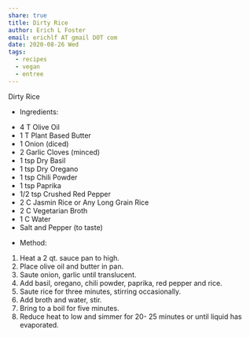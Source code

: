 ```yaml
---
share: true
title: Dirty Rice
author: Erich L Foster
email: erichlf AT gmail DOT com
date: 2020-08-26 Wed
tags:
  - recipes
  - vegan
  - entree
---
```

Dirty Rice
* Ingredients:
- 4 T Olive Oil
- 1 T Plant Based Butter
- 1 Onion (diced)
- 2 Garlic Cloves (minced)
- 1 tsp Dry Basil
- 1 tsp Dry Oregano
- 1 tsp Chili Powder
- 1 tsp Paprika
- 1/2 tsp Crushed Red Pepper
- 2 C Jasmin Rice or Any Long Grain Rice
- 2 C Vegetarian Broth
- 1 C Water
- Salt and Pepper (to taste)

* Method:
1. Heat a 2 qt. sauce pan to high.
2. Place olive oil and butter in pan.
3. Saute onion, garlic until translucent.
4. Add basil, oregano, chili powder, paprika, red pepper and rice.
5. Saute rice for three minutes, stirring occasionally.
6. Add broth and water, stir.
7. Bring to a boil for five minutes.
8. Reduce heat to low and simmer for 20- 25 minutes or until liquid has evaporated.
